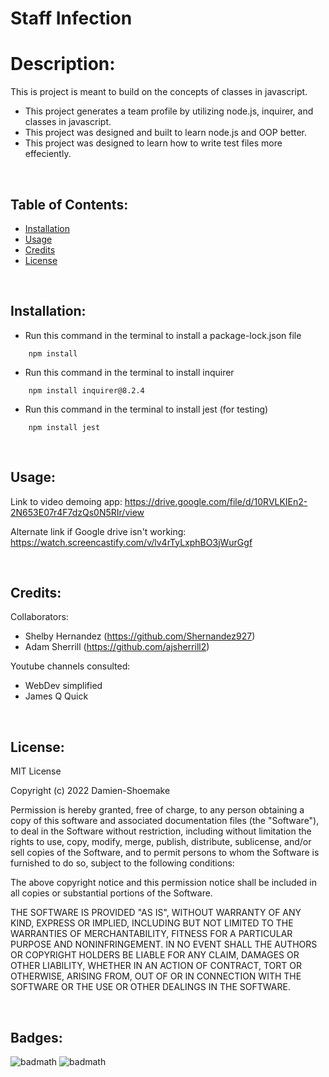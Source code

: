 # Staff Infection

# Description: 

This is project is meant to build on the concepts of classes in javascript.


- This project generates a team profile by utilizing node.js, inquirer, and classes in javascript. 
- This project was designed and built to learn node.js and OOP better. 
- This project was designed to learn how to write test files more effeciently. 

<br>

## Table of Contents: 

- [Installation](#installation)
- [Usage](#usage)
- [Credits](#credits)
- [License](#license)

<br>

## Installation: 

- Run this command in the terminal to install a package-lock.json file

```
    npm install
```
- Run this command in the terminal to install inquirer

```
    npm install inquirer@8.2.4
```
- Run this command in the terminal to install jest (for testing)

```
    npm install jest
```

<br>

## Usage: 

Link to video demoing app: https://drive.google.com/file/d/10RVLKIEn2-2N653E07r4F7dzQs0N5RIr/view

Alternate link if Google drive isn't working: https://watch.screencastify.com/v/lv4rTyLxphBO3jWurGgf


<br>

## Credits: 

Collaborators: 

- Shelby Hernandez (https://github.com/Shernandez927)
- Adam Sherrill (https://github.com/ajsherrill2)

Youtube channels consulted: 
- WebDev simplified
- James Q Quick


<br>

## License: 

MIT License

Copyright (c) 2022 Damien-Shoemake

Permission is hereby granted, free of charge, to any person obtaining a copy
of this software and associated documentation files (the "Software"), to deal
in the Software without restriction, including without limitation the rights
to use, copy, modify, merge, publish, distribute, sublicense, and/or sell
copies of the Software, and to permit persons to whom the Software is
furnished to do so, subject to the following conditions:

The above copyright notice and this permission notice shall be included in all
copies or substantial portions of the Software.

THE SOFTWARE IS PROVIDED "AS IS", WITHOUT WARRANTY OF ANY KIND, EXPRESS OR
IMPLIED, INCLUDING BUT NOT LIMITED TO THE WARRANTIES OF MERCHANTABILITY,
FITNESS FOR A PARTICULAR PURPOSE AND NONINFRINGEMENT. IN NO EVENT SHALL THE
AUTHORS OR COPYRIGHT HOLDERS BE LIABLE FOR ANY CLAIM, DAMAGES OR OTHER
LIABILITY, WHETHER IN AN ACTION OF CONTRACT, TORT OR OTHERWISE, ARISING FROM,
OUT OF OR IN CONNECTION WITH THE SOFTWARE OR THE USE OR OTHER DEALINGS IN THE
SOFTWARE.


<br>

## Badges: 

![badmath](https://img.shields.io/github/repo-size/Damien-Shoemake/staff-infection?style=for-the-badge) 
![badmath](https://img.shields.io/github/languages/count/Damien-Shoemake/staff-infection?style=for-the-badge)